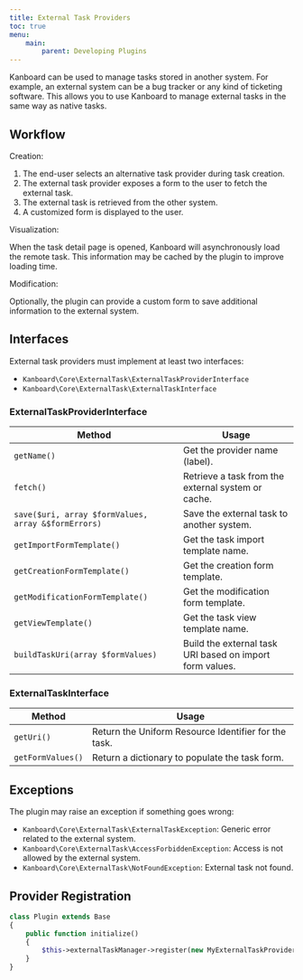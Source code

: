 ```yaml
---
title: External Task Providers
toc: true
menu:
    main:
        parent: Developing Plugins
---
```


Kanboard can be used to manage tasks stored in another system. For example, an external system can be a bug tracker or any kind of ticketing software. This allows you to use Kanboard to manage external tasks in the same way as native tasks.

Workflow
--------

Creation:

1. The end-user selects an alternative task provider during task creation.
2. The external task provider exposes a form to the user to fetch the external task.
3. The external task is retrieved from the other system.
4. A customized form is displayed to the user.

Visualization:

When the task detail page is opened, Kanboard will asynchronously load the remote task. This information may be cached by the plugin to improve loading time.

Modification:

Optionally, the plugin can provide a custom form to save additional information to the external system.

Interfaces
----------

External task providers must implement at least two interfaces:

- `Kanboard\Core\ExternalTask\ExternalTaskProviderInterface`
- `Kanboard\Core\ExternalTask\ExternalTaskInterface`

### ExternalTaskProviderInterface

Method                                               | Usage
-----------------------------------------------------| -----------------------------
`getName()`                                          | Get the provider name (label).
`fetch()`                                            | Retrieve a task from the external system or cache.
`save($uri, array $formValues, array &$formErrors)`  | Save the external task to another system.
`getImportFormTemplate()`                            | Get the task import template name.
`getCreationFormTemplate()`                          | Get the creation form template.
`getModificationFormTemplate()`                      | Get the modification form template.
`getViewTemplate()`                                  | Get the task view template name.
`buildTaskUri(array $formValues)`                    | Build the external task URI based on import form values.

### ExternalTaskInterface

Method               | Usage
---------------------| -------------------------------------------------
`getUri()`           | Return the Uniform Resource Identifier for the task.
`getFormValues()`    | Return a dictionary to populate the task form.

Exceptions
----------

The plugin may raise an exception if something goes wrong:

- `Kanboard\Core\ExternalTask\ExternalTaskException`: Generic error related to the external system.
- `Kanboard\Core\ExternalTask\AccessForbiddenException`: Access is not allowed by the external system.
- `Kanboard\Core\ExternalTask\NotFoundException`: External task not found.

Provider Registration
---------------------

```php
class Plugin extends Base
{
    public function initialize()
    {
        $this->externalTaskManager->register(new MyExternalTaskProvider());
    }
}
```
